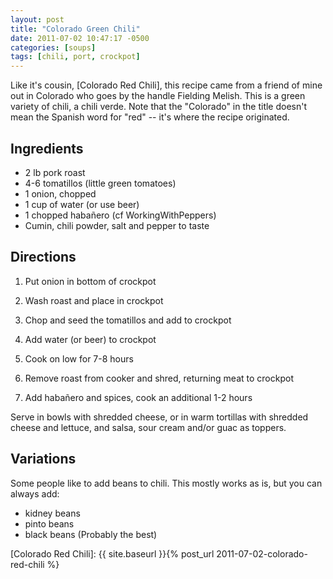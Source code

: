 ```yaml
---
layout: post
title: "Colorado Green Chili"
date: 2011-07-02 10:47:17 -0500
categories: [soups]
tags: [chili, port, crockpot]
---
```


Like it's cousin, [Colorado Red Chili], this recipe came from a friend
of mine out in Colorado who goes by the handle Fielding Melish.  This
is a green variety of chili, a chili verde. Note that the "Colorado"
in the title doesn't mean the Spanish word for "red" -- it's where the
recipe originated.

## Ingredients

* 2 lb pork roast
* 4-6 tomatillos (little green tomatoes)
* 1 onion, chopped
* 1 cup of water (or use beer)
* 1 chopped habañero (cf WorkingWithPeppers)
* Cumin, chili powder, salt and pepper to taste

## Directions

1.  Put onion in bottom of crockpot

1.  Wash roast and place in crockpot

1.  Chop and seed the tomatillos and add to crockpot

1.  Add water (or beer) to crockpot

1.  Cook on low for 7-8 hours

1.  Remove roast from cooker and shred, returning meat to crockpot

1.  Add habañero and spices, cook an additional 1-2 hours

Serve in bowls with shredded cheese, or in warm tortillas with shredded cheese and lettuce, and salsa, sour cream and/or guac as toppers.

## Variations

Some people like to add beans to chili. This mostly works as is, but you can always add:

* kidney beans
* pinto beans
* black beans (Probably the best)


[Colorado Red Chili]: {{ site.baseurl }}{% post_url 2011-07-02-colorado-red-chili %} 
